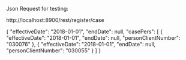 
Json Request for testing:

http://localhost:8900/rest/register/case

{
    "effectiveDate": "2018-01-01",
    "endDate": null,
    "casePers": [
        {
            "effectiveDate": "2018-01-01",
            "endDate": null,
            "personClientNumber": "030076"
        },
        {
            "effectiveDate": "2018-01-01",
            "endDate": null,
            "personClientNumber": "030055"
        }
    ]
  }